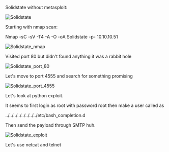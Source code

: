 Solidstate without metasploit:

![Solidstate](https://user-images.githubusercontent.com/55708909/91543637-3386c000-e93c-11ea-80cf-fd6103e59d01.png)


Starting with nmap scan:

Nmap -sC -sV -T4 -A -O -oA Solidstate -p- 10.10.10.51

![Solidstate_nmap](https://user-images.githubusercontent.com/55708909/91546796-a72acc00-e940-11ea-8d3b-aa3e90977f0c.png)

Visited port 80 but didn't found anything it was a rabbit hole


![Solidstate_port_80](https://user-images.githubusercontent.com/55708909/91545511-c3c60480-e93e-11ea-9823-d360f4e1e742.png)

Let's move to port 4555 and search for something promising

![Solidstate_port_4555](https://user-images.githubusercontent.com/55708909/91545769-215a5100-e93f-11ea-8de2-b35a8fda7946.png)


Let's look at python exploit.

It seems to first login as root with password root then make a user called as 

../../../../../../../../etc/bash_completion.d

Then send the payload through SMTP huh.

![Solidstate_exploit](https://user-images.githubusercontent.com/55708909/91546142-a180b680-e93f-11ea-9df4-e833cf7b7b74.png)

Let's use netcat and telnet


